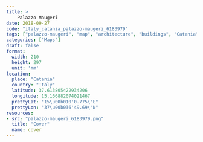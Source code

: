 ```yaml
---
title: > 
    Palazzo Maugeri
date: 2018-09-27
code: "italy_catania_palazzo-maugeri_6183979"
tags: ["palazzo-maugeri", "map", "architecture", "buildings", "Catania", "Italy"]
categories: ["Maps"]
draft: false
format:
  width: 210
  height: 297
  unit: 'mm'
location:
  place: "Catania"
  country: "Italy"
  latitude: 37.613805422934206
  longitude: 15.166882074021467
  prettyLat: "15\u00b010'0.775\"E"
  prettyLon: "37\u00b036'49.69\"N"
resources:
- src: "palazzo-maugeri_6183979.png"
  title: "Cover"
  name: cover
---
```

